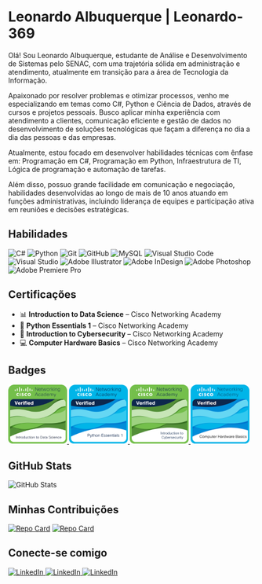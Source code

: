 # Leonardo Albuquerque | Leonardo-369

Olá! Sou Leonardo Albuquerque, estudante de Análise e Desenvolvimento de Sistemas pelo SENAC, com uma trajetória sólida em administração e atendimento, atualmente em transição para a área de Tecnologia da Informação.

Apaixonado por resolver problemas e otimizar processos, venho me especializando em temas como C#, Python e Ciência de Dados, através de cursos e projetos pessoais. Busco aplicar minha experiência com atendimento a clientes, comunicação eficiente e gestão de dados no desenvolvimento de soluções tecnológicas que façam a diferença no dia a dia das pessoas e das empresas.

Atualmente, estou focado em desenvolver habilidades técnicas com ênfase em: Programação em C#, Programação em Python, Infraestrutura de TI, Lógica de programação e automação de tarefas.

Além disso, possuo grande facilidade em comunicação e negociação, habilidades desenvolvidas ao longo de mais de 10 anos atuando em funções administrativas, incluindo liderança de equipes e participação ativa em reuniões e decisões estratégicas.


## Habilidades
![C#](https://img.shields.io/badge/c%23-%23239120.svg?style=for-the-badge&logo=csharp&logoColor=white)
![Python](https://img.shields.io/badge/python-3670A0?style=for-the-badge&logo=python&logoColor=ffdd54)
![Git](https://img.shields.io/badge/GIT-E44C30?style=for-the-badge&logo=git&logoColor=white)
![GitHub](https://img.shields.io/badge/GitHub-100000?style=for-the-badge&logo=github&logoColor=white)
![MySQL](https://img.shields.io/badge/mysql-4479A1.svg?style=for-the-badge&logo=mysql&logoColor=white)
![Visual Studio Code](https://img.shields.io/badge/Visual%20Studio%20Code-0078d7.svg?style=for-the-badge&logo=visual-studio-code&logoColor=white)
![Visual Studio](https://img.shields.io/badge/Visual%20Studio-5C2D91.svg?style=for-the-badge&logo=visual-studio&logoColor=white)
![Adobe Illustrator](https://img.shields.io/badge/adobe%20illustrator-%23FF9A00.svg?style=for-the-badge&logo=adobe%20illustrator&logoColor=white)
![Adobe InDesign](https://img.shields.io/badge/Adobe%20InDesign-49021F?style=for-the-badge&logo=adobeindesign&logoColor=white)
![Adobe Photoshop](https://img.shields.io/badge/adobe%20photoshop-%2331A8FF.svg?style=for-the-badge&logo=adobe%20photoshop&logoColor=white)
![Adobe Premiere Pro](https://img.shields.io/badge/Adobe%20Premiere%20Pro-9999FF.svg?style=for-the-badge&logo=Adobe%20Premiere%20Pro&logoColor=white)

## Certificações
- 📊 **Introduction to Data Science** – Cisco Networking Academy  
- 🐍 **Python Essentials 1** – Cisco Networking Academy  
- 🔐 **Introduction to Cybersecurity** – Cisco Networking Academy  
- 💻 **Computer Hardware Basics** – Cisco Networking Academy

## Badges
<a href="https://github.com/Leonardo-369/Leonardo-369/blob/main/introduction-to-data-science.png">
  <img src="https://github.com/Leonardo-369/Leonardo-369/blob/main/introduction-to-data-science.png?raw=true" alt="Cybersecurity Badge" width="120"/>
</a>
<a href="https://github.com/Leonardo-369/Leonardo-369/blob/main/python-essentials-1.1.png">
  <img src="https://github.com/Leonardo-369/Leonardo-369/blob/main/python-essentials-1.1.png?raw=true" alt="Cybersecurity Badge" width="120"/>
</a>
<a href="https://github.com/Leonardo-369/Leonardo-369/blob/main/introduction-to-cybersecurity.png">
  <img src="https://github.com/Leonardo-369/Leonardo-369/blob/main/introduction-to-cybersecurity.png?raw=true" alt="Cybersecurity Badge" width="120"/>
</a>
<a href="https://github.com/Leonardo-369/Leonardo-369/blob/main/computer-hardware-basics.png">
  <img src="https://github.com/Leonardo-369/Leonardo-369/blob/main/computer-hardware-basics.png?raw=true" alt="Cybersecurity Badge" width="120"/>
</a>

## GitHub Stats
![GitHub Stats](https://github-readme-stats.vercel.app/api?username=Leonardo-369&theme=transparent&bg_color=000&border_color=30A3DC&show_icons=true&icon_color=30A3DC&title_color=E94D5F&text_color=FFF&hide_title=true)

## Minhas Contribuições
[![Repo Card](https://github-readme-stats.vercel.app/api/pin/?username=Leonardo-369&repo=dio-lab-open-source&bg_color=000&border_color=30A3DC&show_icons=true&icon_color=30A3DC&title_color=E94D5F&text_color=FFF)](https://github.com/Leonardo-369/dio-lab-open-source)
[![Repo Card](https://github-readme-stats.vercel.app/api/pin/?username=Leonardo-369&repo=resumo-do-lab&bg_color=000&border_color=30A3DC&show_icons=true&icon_color=30A3DC&title_color=E94D5F&text_color=FFF)](https://github.com/Leonardo-369/resumo-do-lab)


## Conecte-se comigo
<p align="left">
  <a href="https://www.linkedin.com/in/leonardo-albuquerque-11738053/">
    <img src="https://img.shields.io/badge/LinkedIn-0077B5?style=for-the-badge&logo=linkedin&logoColor=white" alt="LinkedIn"/>
  </a>
<a href="https://github.com/Leonardo-369">
    <img src="https://img.shields.io/badge/GitHub-100000?style=for-the-badge&logo=linkedin&logoColor=white" alt="LinkedIn"/>
  </a>
<a href="mailto:leonardofam@hotmail.com">
    <img src="https://img.shields.io/badge/-Email-000?style=for-the-badge&logo=linkedin&logoColor=white" alt="LinkedIn"/>
  </a>
</p>
